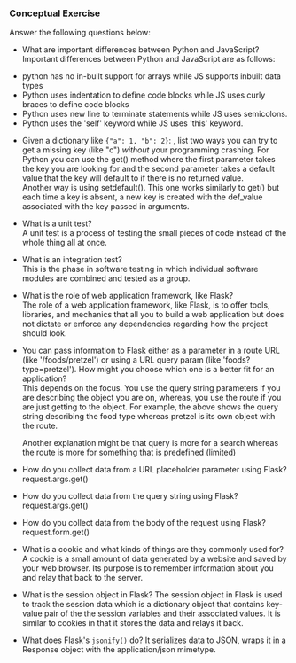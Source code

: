### Conceptual Exercise

Answer the following questions below:

- What are important differences between Python and JavaScript?
Important differences between Python and JavaScript are as follows:
* python has no in-built support for arrays while JS supports inbuilt data types
* Python uses indentation to define code blocks while JS uses curly braces to define code blocks
* Python uses new line to terminate statements while JS uses semicolons.
* Python uses the 'self' keyword while JS uses 'this' keyword. 

- Given a dictionary like ``{"a": 1, "b": 2}``: , list two ways you
  can try to get a missing key (like "c") *without* your programming
  crashing.
  For Python you can use the get() method where the first parameter takes the key you are looking for and the second parameter takes a default value that the key will default to if there is no returned value.  
  Another way is using setdefault(). This one works similarly to get() but each time a key is absent, a new key is created with the def_value associated with the key passed in arguments. 

- What is a unit test?  
A unit test is a process of testing the small pieces of code instead of the whole thing all at once. 
- What is an integration test?  
This is the phase in software testing in which individual software modules are combined and tested as a group. 
- What is the role of web application framework, like Flask?  
The role of a web application framework, like Flask, is to offer tools, libraries, and mechanics that all you to build a web application but does not dictate or enforce any dependencies regarding how the project should look.  
- You can pass information to Flask either as a parameter in a route URL
  (like '/foods/pretzel') or using a URL query param (like
  'foods?type=pretzel'). How might you choose which one is a better fit
  for an application?  
  This depends on the focus. You use the query string parameters if you are describing the object you are on, whereas, you use the route if you are just getting to the object. For example, the above shows the query string describing the food type whereas pretzel is its own object with the route. 

  Another explanation might be that query is more for a search whereas the route is more for something that is predefined (limited)

- How do you collect data from a URL placeholder parameter using Flask?
request.args.get()

- How do you collect data from the query string using Flask?
request.args.get() 
- How do you collect data from the body of the request using Flask?
request.form.get()
- What is a cookie and what kinds of things are they commonly used for?
A cookie is a small amount of data generated by a website and saved by your web browser. Its purpose is to remember information about you and relay that back to the server. 

- What is the session object in Flask?
The session object in Flask is used to track the session data which is a dictionary object that contains key-value pair of the the session variables and their associated values. It is similar to cookies in that it stores the data and relays it back. 
- What does Flask's `jsonify()` do?
It serializes data to JSON, wraps it in a Response object with the application/json mimetype. 
